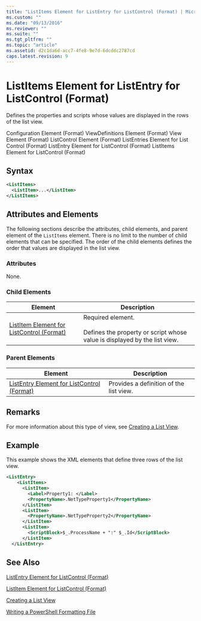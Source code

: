 ```yaml
---
title: "ListItems Element for ListEntry for ListControl (Format) | Microsoft Docs"
ms.custom: ""
ms.date: "09/13/2016"
ms.reviewer: ""
ms.suite: ""
ms.tgt_pltfrm: ""
ms.topic: "article"
ms.assetid: d2c1da6d-acc7-4fe8-9e7d-6dcddc2787cd
caps.latest.revision: 9
---
```

# ListItems Element for ListEntry for ListControl (Format)

Defines the properties and scripts whose values are displayed in the rows of the list view.

Configuration Element (Format)
ViewDefinitions Element (Format)
View Element (Format)
ListControl Element (Format)
ListEntries Element for List Control (Format)
ListEntry Element for ListControl (Format)
ListItems Element for ListControl (Format)

## Syntax

```xml
<ListItems>
  <ListItem>...</ListItem>
</ListItems>
```

## Attributes and Elements

The following sections describe the attributes, child elements, and parent element of the `ListItems` element. There is no limit to the number of child elements that can be specified. The order of the child elements defines the order that values are displayed in the list view.

### Attributes

None.

### Child Elements

|Element|Description|
|-------------|-----------------|
|[ListItem Element for ListControl (Format)](./listitem-element-for-listitems-for-listcontrol-format.md)|Required element.<br /><br /> Defines the property or script whose value is displayed by the list view.|

### Parent Elements

|Element|Description|
|-------------|-----------------|
|[ListEntry Element for ListControl (Format)](./listentry-element-for-listcontrol-format.md)|Provides a definition of the list view.|

## Remarks

For more information about this type of view, see [Creating a List View](./creating-a-list-view.md).

## Example

This example shows the XML elements that define three rows of the list view.

```xml
<ListEntry>
    <ListItems>
      <ListItem>
        <Label>Property1: </Label>
        <PropertyName>.NetTypeProperty1</PropertyName>
      </ListItem>
      <ListItem>
        <PropertyName>.NetTypeProperty2</PropertyName>
      </ListItem>
      <ListItem>
        <ScriptBlock>$_.ProcessName + ":" $_.Id</ScriptBlock>
      </ListItem>
  </ListEntry>
```

## See Also

[ListEntry Element for ListControl (Format)](./listentry-element-for-listcontrol-format.md)

[ListItem Element for ListControl (Format)](./listitem-element-for-listitems-for-listcontrol-format.md)

[Creating a List View](./creating-a-list-view.md)

[Writing a PowerShell Formatting File](./writing-a-powershell-formatting-file.md)
